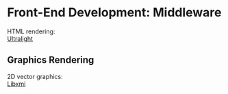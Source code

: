 # Front-End Development: Middleware

HTML rendering:  
[Ultralight](https://ultralig.ht/)

## Graphics Rendering

2D vector graphics:  
[Libxmi](https://www.gnu.org/software/libxmi/)

